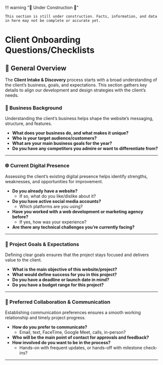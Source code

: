 !!! warning ":construction: Under Construction :construction:"

    This section is still under construction. Facts, information, and data in here may not be complete or accurate yet. 

# Client Onboarding Questions/Checklists

## 📝 General Overview  

The **Client Intake & Discovery** process starts with a broad understanding of the client’s business, goals, and expectations. This section gathers key details to align our development and design strategies with the client’s needs.  


### 🏢 Business Background  

Understanding the client’s business helps shape the website’s messaging, structure, and features.  

- **What does your business do, and what makes it unique?**  
- **Who is your target audience/customers?**  
- **What are your main business goals for the year?**  
- **Do you have any competitors you admire or want to differentiate from?**  

---

### 🌐 Current Digital Presence  

Assessing the client’s existing digital presence helps identify strengths, weaknesses, and opportunities for improvement.  

- **Do you already have a website?**  
    - If so, what do you like/dislike about it?  
- **Do you have active social media accounts?**  
    - Which platforms are you using?  
- **Have you worked with a web development or marketing agency before?**  
    - If yes, how was your experience?  
- **Are there any technical challenges you’re currently facing?**  

---

### 🎯 Project Goals & Expectations  

Defining clear goals ensures that the project stays focused and delivers value to the client.  

- **What is the main objective of this website/project?**  
- **What would define success for you in this project?**  
- **Do you have a deadline or launch date in mind?**  
- **Do you have a budget range for this project?**  

---

### 💬 Preferred Collaboration & Communication  

Establishing communication preferences ensures a smooth working relationship and timely project progress.  

- **How do you prefer to communicate?**  
    - Email, text, FaceTime, Google Meet, calls, in-person?  
- **Who will be the main point of contact for approvals and feedback?**  
- **How involved do you want to be in the process?**  
    - Hands-on with frequent updates, or hands-off with milestone check-ins?  

---
